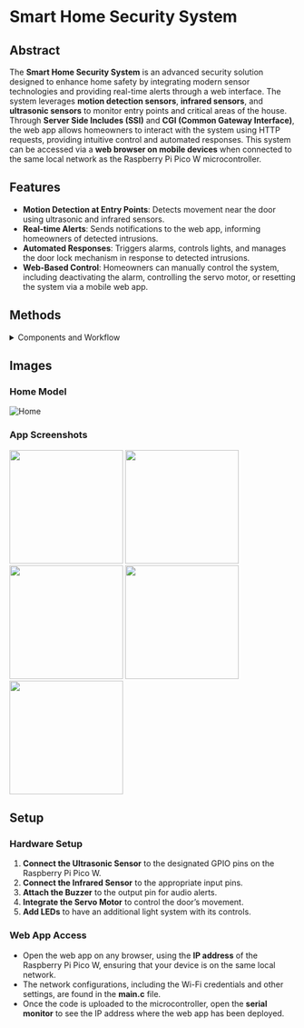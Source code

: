# Smart Home Security System

## Abstract
The **Smart Home Security System** is an advanced security solution designed to enhance home safety by integrating modern sensor technologies and providing real-time alerts through a web interface. The system leverages **motion detection sensors**, **infrared sensors**, and **ultrasonic sensors** to monitor entry points and critical areas of the house. Through **Server Side Includes (SSI)** and **CGI (Common Gateway Interface)**, the web app allows homeowners to interact with the system using HTTP requests, providing intuitive control and automated responses. This system can be accessed via a **web browser on mobile devices** when connected to the same local network as the Raspberry Pi Pico W microcontroller.

## Features
- **Motion Detection at Entry Points**: Detects movement near the door using ultrasonic and infrared sensors.
- **Real-time Alerts**: Sends notifications to the web app, informing homeowners of detected intrusions.
- **Automated Responses**: Triggers alarms, controls lights, and manages the door lock mechanism in response to detected intrusions.
- **Web-Based Control**: Homeowners can manually control the system, including deactivating the alarm, controlling the servo motor, or resetting the system via a mobile web app.

## Methods
<details>
<summary>Components and Workflow</summary>

### Hardware Components
- **Infrared Sensor**: Detects human presence inside the house, specifically in sensitive areas.
- **Ultrasonic Sensor**: Measures distance to detect approaching intruders near the door.
- **Buzzer**: Emits an audible alarm to alert neighbors and deter intruders.
- **Servo Motor**: Controls the door, allowing it to open or close based on system responses.

### Motion Detection Workflow
1. **Ultrasonic Sensor**: Continuously measures the distance to detect when an object is near the door. If an object is detected within 20 cm, the system triggers an alert.
2. **Infrared Sensor**: Monitors for movement in high-priority areas, such as rooms with valuable assets. If motion is detected, it confirms an intrusion.
3. **Automated Actions**:
   - **Entry Point Detection**: If motion is detected at the door, the buzzer sounds, and real-time notifications are sent to the web app.
   - **Critical Area Detection**: When movement is detected in a sensitive area, the system activates a buzzer and turns on the lights.

### Web App & Communication

The system uses a **web-based app** that can be accessed from a mobile browser when connected to the same Wi-Fi network as the **Raspberry Pi Pico W microcontroller**. The web app is built using **SSI (Server Side Includes)**, **CGI (Common Gateway Interface)**, and **HTTP requests** to facilitate real-time communication and control between the server (Pico W) and the client (mobile web app).

- **SSI**: Enables dynamic content inclusion in HTML pages. The web app uses SSI to update sensor data and system status in real-time.
- **CGI**: Allows the web app to communicate with the Pico W and perform server-side actions, such as activating/deactivating alarms, controlling the door servo motor, or sending notifications.
- **HTTP Requests**: The web app sends HTTP requests to the Pico W to trigger actions (e.g., turn on the alarm, open the door) based on sensor data and user interactions.

### Flow of Operation:
1. **Intrusion Detection**: When motion is detected by the sensors, the Pico W microcontroller sends data to the web app via HTTP requests.
2. **Web App Response**: The user receives real-time alerts on their mobile browser and can take immediate actions, such as deactivating the alarm, opening the door, or resetting the system.
3. **Manual Controls**: Homeowners can deactivate or reset the light system through the mobile web app. A sound system feature is under development.

</details>

## Images

### Home Model 
![Home](https://github.com/user-attachments/assets/7cf49dba-d99c-4ccf-9d59-021c6947ba0b)

### App Screenshots
<p float="left">
  <img src="https://github.com/user-attachments/assets/24992bb8-15e0-4f03-b0e5-8901531772da" width="200" />
  <img src="https://github.com/user-attachments/assets/34291f95-a148-4a26-94c0-4733bb07f31e" width="200" />
  <img src="https://github.com/user-attachments/assets/e0157c2f-2202-495c-aa47-c12fa7d04d0c" width="200" />
  <img src="https://github.com/user-attachments/assets/c1854913-0db9-4c9c-96e7-c2302b763fed" width="200" />
  <img src="https://github.com/user-attachments/assets/0954cb8b-3bae-4573-9853-e59d50eeada6" width="200" />
</p>

## Setup

### Hardware Setup
1. **Connect the Ultrasonic Sensor** to the designated GPIO pins on the Raspberry Pi Pico W.
2. **Connect the Infrared Sensor** to the appropriate input pins.
3. **Attach the Buzzer** to the output pin for audio alerts.
4. **Integrate the Servo Motor** to control the door’s movement.
5. **Add LEDs** to have an additional light system with its controls.

### Web App Access
- Open the web app on any browser, using the **IP address** of the Raspberry Pi Pico W, ensuring that your device is on the same local network.
- The network configurations, including the Wi-Fi credentials and other settings, are found in the **main.c** file.
- Once the code is uploaded to the microcontroller, open the **serial monitor** to see the IP address where the web app has been deployed.
